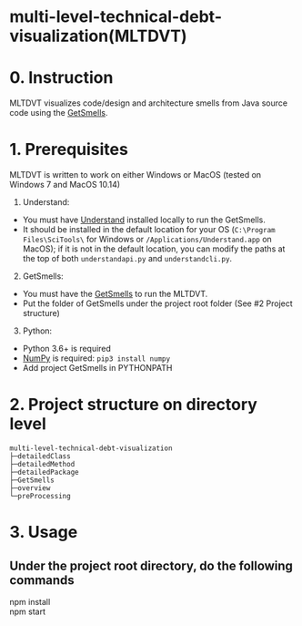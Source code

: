 # multi-level-technical-debt-visualization(MLTDVT)
# 0. Instruction
MLTDVT visualizes code/design and architecture smells from Java source code using the [GetSmells](https://github.com/tdresearchgroup/GetSmells/).

# 1. Prerequisites
MLTDVT is written to work on either Windows or MacOS (tested on Windows 7 and MacOS 10.14)

1. Understand: 
  * You must have [Understand](https://scitools.com/features/) installed locally to run the GetSmells.
  * It should be installed in the default location for your OS (`C:\Program Files\SciTools\` for Windows or
`/Applications/Understand.app` on MacOS); if it is not in the default location, you can modify the paths at 
the top of both `understandapi.py` and `understandcli.py`.
2. GetSmells: 
  *  You must have the [GetSmells](https://github.com/tdresearchgroup/GetSmells/) to run the MLTDVT.
  *  Put the folder of GetSmells under the project root folder (See #2 Project structure)
3. Python: 
  * Python 3.6+ is required 
  * [NumPy](https://docs.scipy.org/doc/numpy/index.html) is required: `pip3 install numpy`
  * Add project GetSmells in PYTHONPATH

# 2. Project structure on directory level
```
multi-level-technical-debt-visualization
├─detailedClass
├─detailedMethod
├─detailedPackage
├─GetSmells
├─overview
└─preProcessing
``` 

# 3. Usage
## Under the project root directory, do the following commands
npm install <br/>
npm start <br/>

